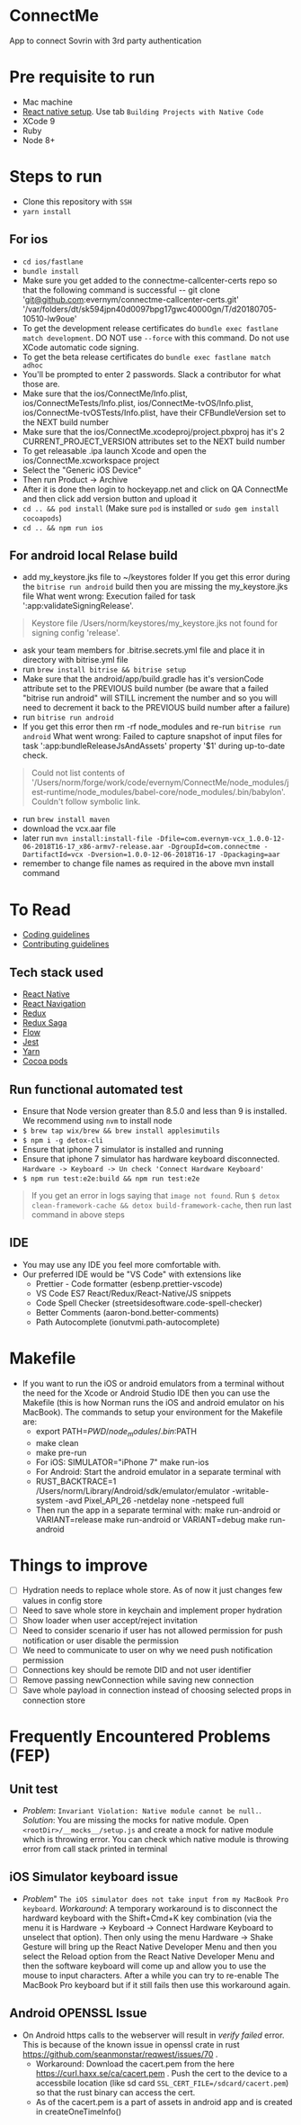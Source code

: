 # ConnectMe
App to connect Sovrin with 3rd party authentication

# Pre requisite to run

- Mac machine
- [React native setup](http://facebook.github.io/react-native/docs/getting-started.html). Use tab `Building Projects with Native Code`
- XCode 9
- Ruby
- Node 8+

# Steps to run

- Clone this repository with `SSH`
- `yarn install`

## For ios
- `cd ios/fastlane`
- `bundle install`
- Make sure you get added to the connectme-callcenter-certs repo so that the following command is successful --
git clone 'git@github.com:evernym/connectme-callcenter-certs.git' '/var/folders/dt/sk594jpn40d0097bpg17gwc40000gn/T/d20180705-10510-lw9oue'
- To get the development release certificates do `bundle exec fastlane match development`. DO NOT use `--force` with this command. Do not use XCode automatic code signing.
- To get the beta release certificates do `bundle exec fastlane match adhoc`
- You'll be prompted to enter 2 passwords. Slack a contributor for what those are.
- Make sure that the ios/ConnectMe/Info.plist, ios/ConnectMeTests/Info.plist, ios/ConnectMe-tvOS/Info.plist, ios/ConnectMe-tvOSTests/Info.plist,  have their CFBundleVersion <string> set to the NEXT build number
- Make sure that the ios/ConnectMe.xcodeproj/project.pbxproj has it's 2 CURRENT_PROJECT_VERSION attributes set to the NEXT build number
- To get releasable .ipa launch Xcode and open the ios/ConnectMe.xcworkspace project
- Select the "Generic iOS Device"
- Then run Product -> Archive
- After it is done then login to hockeyapp.net and click on QA ConnectMe and then click add version button and upload it
- `cd .. && pod install` (Make sure `pod` is installed or `sudo gem install cocoapods`)
- `cd .. && npm run ios`

## For android local Relase build

- add my_keystore.jks file to ~/keystores folder
If you get this error during the ` bitrise run android ` build then you are missing the my_keystore.jks file
What went wrong:
Execution failed for task ':app:validateSigningRelease'.
> Keystore file /Users/norm/keystores/my_keystore.jks not found for signing config 'release'.
- ask your team members for .bitrise.secrets.yml file and place it in directory with bitrise.yml file
- run ` brew install bitrise && bitrise setup `
- Make sure that the android/app/build.gradle has it's versionCode attribute set to the PREVIOUS build number (be aware that a failed "bitrise run android" will STILL increment the number and so you will need to decrement it back to the PREVIOUS build number after a failure)
- run ` bitrise run android `
- If you get this error then rm -rf node_modules and re-run ` bitrise run android `
What went wrong:
Failed to capture snapshot of input files for task ':app:bundleReleaseJsAndAssets' property '$1' during up-to-date check.
> Could not list contents of '/Users/norm/forge/work/code/evernym/ConnectMe/node_modules/jest-runtime/node_modules/babel-core/node_modules/.bin/babylon'. Couldn't follow symbolic link.
- run ` brew install maven `
- download the vcx.aar file
- later run ` mvn install:install-file -Dfile=com.evernym-vcx_1.0.0-12-06-2018T16-17_x86-armv7-release.aar -DgroupId=com.connectme -DartifactId=vcx -Dversion=1.0.0-12-06-2018T16-17 -Dpackaging=aar `
- remember to change file names as required in the above mvn install command

# To Read
- [Coding guidelines](https://github.com/evernym/ConnectMe/blob/master/docs/CODING_GUIDELINES.md)
- [Contributing guidelines](https://github.com/evernym/ConnectMe/blob/master/docs/CONTRIBUTING_GUIDELINES.MD)

## Tech stack used
- [React Native](https://facebook.github.io/react-native/)
- [React Navigation](http://reactnavigation.org)
- [Redux](http://redux.js.org)
- [Redux Saga](https://redux-saga.js.org)
- [Flow](http://flow.org/)
- [Jest](https://facebook.github.io/jest/)
- [Yarn](http://yarnpkg.com)
- [Cocoa pods](http://cocoadocs.org)

## Run functional automated test

- Ensure that Node version greater than 8.5.0 and less than 9 is installed. We recommend using `nvm` to install node
- `$ brew tap wix/brew && brew install applesimutils`
- `$ npm i -g detox-cli`
- Ensure that iphone 7 simulator is installed and running
- Ensure that iphone 7 simulator has hardware keyboard disconnected. `Hardware -> Keyboard -> Un check 'Connect Hardware Keyboard'`
- `$ npm run test:e2e:build && npm run test:e2e`

> If you get an error in logs saying that `image not found`. Run `$ detox clean-framework-cache && detox build-framework-cache`, then run last command in above steps

## IDE
- You may use any IDE you feel more comfortable with.
- Our preferred IDE would be "VS Code" with extensions like
  - Prettier - Code formatter (esbenp.prettier-vscode)
  - VS Code ES7 React/Redux/React-Native/JS snippets
  - Code Spell Checker (streetsidesoftware.code-spell-checker)
  - Better Comments (aaron-bond.better-comments)
  - Path Autocomplete (ionutvmi.path-autocomplete)

# Makefile
- If you want to run the iOS or android emulators from a terminal without the need for
the Xcode or Android Studio IDE then you can use the Makefile (this is how Norman runs
the iOS and android emulator on his MacBook). The commands to setup
your environment for the Makefile are:
  - export PATH=$PWD/node_modules/.bin:$PATH
  - make clean
  - make pre-run
  - For iOS: SIMULATOR="iPhone 7" make run-ios
  - For Android: Start the android emulator in a separate terminal with
  - RUST_BACKTRACE=1 /Users/norm/Library/Android/sdk/emulator/emulator -writable-system -avd Pixel_API_26 -netdelay none -netspeed full
  - Then run the app in a separate terminal with: make run-android or VARIANT=release make run-android or VARIANT=debug make run-android

# Things to improve

- [ ] Hydration needs to replace whole store. As of now it just changes few values in config store
- [ ] Need to save whole store in keychain and implement proper hydration
- [ ] Show loader when user accept/reject invitation
- [ ] Need to consider scenario if user has not allowed permission for push notification or user disable the permission
- [ ] We need to communicate to user on why we need push notification permission
- [ ] Connections key should be remote DID and not user identifier
- [ ] Remove passing newConnection while saving new connection
- [ ] Save whole payload in connection instead of choosing selected props in connection store

# Frequently Encountered Problems (FEP)

## Unit test

- *Problem*: `Invariant Violation: Native module cannot be null.`. *Solution*: You are missing the mocks for native module. Open `<rootDir>/__mocks__/setup.js` and create a mock for native module which is throwing error. You can check which native module is throwing error from call stack printed in terminal

## iOS Simulator keyboard issue

- *Problem*" `The iOS simulator does not take input from my MacBook Pro keyboard`. *Workaround*: A temporary
workaround is to disconnect the hardward keyboard with the Shift+Cmd+K key combination (via the menu it is Hardware ->
Keyboard -> Connect Hardware Keyboard to unselect that option). Then only using the menu Hardware -> Shake Gesture will
bring up the React Native Developer Menu and then you select the Reload option from the React Native Developer Menu
and then the software keyboard will come up and allow you to use the mouse to input characters. After a while you can
try to re-enable The MacBook Pro keyboard but if it still fails then use this workaround again.

## Android OPENSSL Issue
- On Android https calls to the webserver will result in _verify failed_ error. This is because of the known issue in openssl crate in rust https://github.com/seanmonstar/reqwest/issues/70 .
  - Workaround: Download the cacert.pem from the here https://curl.haxx.se/ca/cacert.pem . Push the cert to the device to a accessbile location (like sd card `SSL_CERT_FILE=/sdcard/cacert.pem`) so that the rust binary can access the cert.
  - As of the cacert.pem is a part of assets in android app and is created in createOneTimeInfo()